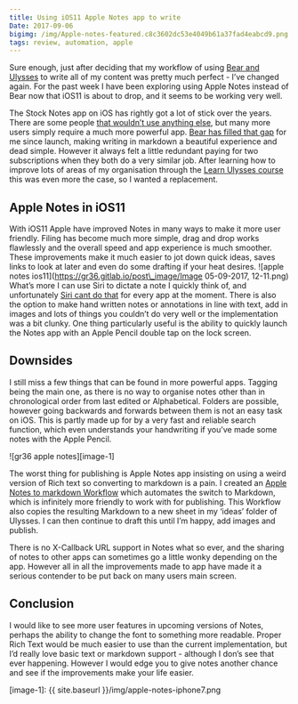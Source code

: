 ```yaml
---
title: Using iOS11 Apple Notes app to write
Date: 2017-09-06
bigimg: /img/Apple-notes-featured.c8c3602dc53e4049b61a37fad4eabcd9.png
tags: review, automation, apple
---
```

Sure enough, just after deciding that my workflow of using [Bear and Ulysses][1] to write all of my content was pretty much perfect - I’ve changed again. For the past week I have been exploring using Apple Notes instead of Bear now that iOS11 is about to drop, and it seems to be working very well.

The Stock Notes app on iOS has rightly got a lot of stick over the years. There are some people [that wouldn’t use anything else][2], but many more users simply require a much more powerful app. [Bear has filled that gap][3] for me since launch, making writing in markdown a beautiful experience and dead simple. However it always felt a little redundant paying for two subscriptions when they both do a very similar job. After learning how to improve lots of areas of my organisation through the [Learn Ulysses course][4] this was even more the case, so I wanted a replacement.

## Apple Notes in iOS11
With iOS11 Apple have improved Notes in many ways to make it more user friendly. Filing has become much more simple, drag and drop works flawlessly and the overall speed and app experience is much smoother. These improvements make it much easier to jot down quick ideas, saves links to look at later and even do some drafting if your heat desires.
![apple notes ios11](https://gr36.gitlab.io/post\_image/Image 05-09-2017, 12-11.png)
What’s more I can use Siri to dictate a note I quickly think of, and unfortunately [Siri cant do that][5] for every app at the moment. There is also the option to make hand written notes or annotations in line with text, add in images and lots of things you couldn’t do very well or the implementation was a bit clunky. One thing particularly useful is the ability to quickly launch the Notes app with an Apple Pencil double tap on the lock screen.

## Downsides
I still miss a few things that can be found in more powerful apps. Tagging being the main one, as there is no way to organise notes other than in chronological order from last edited or Alphabetical. Folders are possible, however going backwards and forwards between them is not an easy task on iOS. This is partly made up for by a very fast and reliable search function, which even understands your handwriting if you’ve made some notes with the Apple Pencil.

![gr36 apple notes][image-1]

The worst thing for publishing is Apple Notes app insisting on using a weird version of Rich text so converting to markdown is a pain. I created an [Apple Notes to markdown Workflow][6] which automates the switch to Markdown, which is infinitely more friendly to work with for publishing. This Workflow also copies the resulting Markdown to a new sheet in my ‘ideas’ folder of Ulysses. I can then continue to draft this until I’m happy, add images and publish.

There is no X-Callback URL support in Notes what so ever, and the sharing of notes to other apps can sometimes go a little wonky depending on the app. However all in all the improvements made to app have made it a serious contender to be put back on many users main screen.

## Conclusion
I would like to see more user features in upcoming versions of Notes, perhaps the ability to change the font to something more readable. Proper Rich Text would be much easier to use than the current implementation, but I’d really love basic text or markdown support - although I don’s see that ever happening. However I would edge you to give notes another chance and see if the improvements make your life easier.

[1]:	http://www.gr36.com/bear-and-ulysses/
[2]:	https://www.macstories.net/ios/ipad-diaries-optimizing-apple-notes/
[3]:	http://www.gr36.com/bear-the-serious-notes-app/
[4]:	http://www.gr36.com/learn-ulysses-writing-app/
[5]:	http://www.gr36.com/siri-falls-down-default-apps/
[6]:	https://workflow.is/workflows/b75d1fc9f97e476d8a3e3765321184ea

[image-1]:	{{ site.baseurl }}/img/apple-notes-iphone7.png
